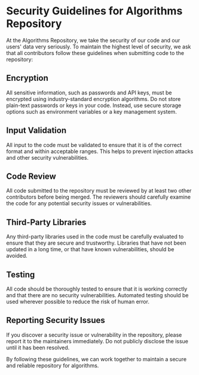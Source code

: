 # Security Guidelines for Algorithms Repository

At the Algorithms Repository, we take the security of our code and our users' data very seriously. To maintain the highest level of security, we ask that all contributors follow these guidelines when submitting code to the repository:

## Encryption

All sensitive information, such as passwords and API keys, must be encrypted using industry-standard encryption algorithms. Do not store plain-text passwords or keys in your code. Instead, use secure storage options such as environment variables or a key management system.

## Input Validation

All input to the code must be validated to ensure that it is of the correct format and within acceptable ranges. This helps to prevent injection attacks and other security vulnerabilities.

## Code Review

All code submitted to the repository must be reviewed by at least two other contributors before being merged. The reviewers should carefully examine the code for any potential security issues or vulnerabilities.

## Third-Party Libraries

Any third-party libraries used in the code must be carefully evaluated to ensure that they are secure and trustworthy. Libraries that have not been updated in a long time, or that have known vulnerabilities, should be avoided.

## Testing

All code should be thoroughly tested to ensure that it is working correctly and that there are no security vulnerabilities. Automated testing should be used wherever possible to reduce the risk of human error.

## Reporting Security Issues

If you discover a security issue or vulnerability in the repository, please report it to the maintainers immediately. Do not publicly disclose the issue until it has been resolved.

By following these guidelines, we can work together to maintain a secure and reliable repository for algorithms.
